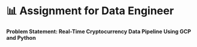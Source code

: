 # 📊 Assignment for Data Engineer

**Problem Statement: Real-Time Cryptocurrency Data Pipeline Using GCP and Python**

